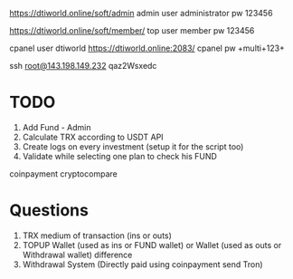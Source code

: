 https://dtiworld.online/soft/admin
admin user
administrator
pw
123456

https://dtiworld.online/soft/member/
top user
member
pw
123456


cpanel user
dtiworld
https://dtiworld.online:2083/
cpanel
pw
+multi+123+

ssh root@143.198.149.232
qaz2Wsxedc


# TODO
1) Add Fund - Admin
2) Calculate TRX according to USDT API
3) Create logs on every investment (setup it for the script too)
4) Validate while selecting one plan to check his FUND

coinpayment
cryptocompare

# Questions
1) TRX medium of transaction (ins or outs)
2) TOPUP Wallet (used as ins or FUND wallet) or Wallet (used as outs or Withdrawal wallet) difference
3) Withdrawal System (Directly paid using coinpayment send Tron)
<!-- 4) Trades (Release) (Package input) (Not needed For This Project) -->
